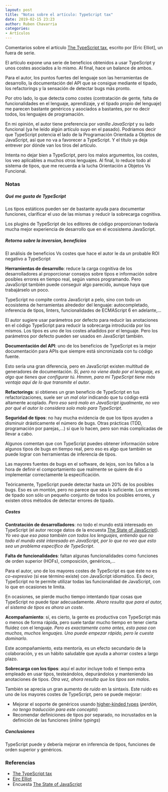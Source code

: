 ```yaml
---
layout: post
title: "Notas sobre el artículo: TypeScript tax"
date: 2019-02-15 23:23
author: Ruben Chavarria
categories: 
- Artículos
---
```


Comentarios sobre el artículo [The TypeScript tax], escrito por [Eric Elliot], un
fuera de serie.

El artículo expone una serie de beneficios obtenidos a usar TypeScript y unos
costes asociados a lo mismo. Al final, hace un balance de ambos.

<!-- more -->

Para el autor, los puntos fuertes del lenguaje son las herramientas de desarrollo,
la documentación del API que se consigue mediante el tipado, los refactorings y
la sensación de detectar bugs más pronto.

Por otro lado, lo que detecta como costes (contratación de gente, falta de
funcionalidades en el lenguaje, aprendizaje, y el tipado propio del lenguaje) me
parecen bastante genéricos y asociados a bastantes, por no decir todos, los
lenguajes de programación.

En mi opinión, el autor tiene preferencia por *vanilla JavaScript* y su lado
funcional (ya he leído algún artículo suyo en el pasado). Podríamos decir que
TypeScript potencia el lado de la Programación Orientada a Objetos de
JavaScript, así que no va a favorecer a TypeScript. Y el título ya deja entrever
por dónde van los tiros del artículo.

Intenta no dejar bien a TypeScript, pero los malos argumentos, los costes, los
veo aplicables a muchos otros lenguajes. Al final, lo reduce todo al sistema
de tipos, que me recuerda a la lucha Orientación a Objetos Vs Funcional.
 
### Notas

##### Qué me gusta de TypeScript

Los tipos estáticos pueden ser de bastante ayuda para documentar funciones,
clarificar el uso de las mismas y reducir la sobrecarga cognitiva.

Los plugins de TypeScript de los editores de código proporcionan todavía mucha
mejor experiencia de desarrollo que en el ecosistema JavaScript.

##### Retorno sobre la inversion, beneficios

El análisis de beneficios Vs costes que hace el autor le da un probable ROI
negativo a TypeScript

**Herramientas de desarrollo**: reduce la carga cognitiva de los desarrolladores
al proporcionar consejos sobre tipos e información sobre posibles errores en
tiempo real, según vamos programando. Pero JavaScript también puede conseguir
algo parecido, aunque haya que trabajárselo un poco.

TypeScript no compite contra JavaScript a pelo, sino con todo un ecosistema de
herramientas alrededor del lenguaje: autocompletado, inferencia de tipos,
linters, funcionalidades de ECMAScript 6 en adelante,...

El autor sugiere usar parámetros por defecto para reducir las anotaciones en el
código TypeScript para reducir la sobrecarga introducida por los mismos. Los tipos
es uno de los costes añadidos por el lenguaje. Pero los parámetros por defecto
pueden ser usados en JavaScript también.

**Documentación del API**: uno de los beneficios de TypeScript es la mejor
documentación para APIs que siempre está sincronizada con tu código fuente.

Esto sería una gran diferencia, pero en JavaScript existen multitud de generadores
de documentación. *Sí, pero no viene dado por el lenguaje, es algo que tienes
que configurar tú. Hmmm, para mí TypeScript tiene más ventaja aquí de lo que
transmite el autor*.

**Refactorings**: si obtienes un gran beneficio de TypeScript en tus 
refactorizaciones, suele ser un *mal olor* indicando que tu código está altamente
acoplado. *Pero eso será malo en JavaScript igualmente, no veo por qué el autor
lo considera solo malo para TypeScript*.

**Seguridad de tipos**: no hay mucha evidencia de que los tipos ayuden a 
disminuir drásticamente el número de bugs. Otras prácticas (TDD, programación
por parejas,...) sí que lo hacen, pero son más complicadas de llevar a cabo.

Algunos comentan que con TypeScript puedes obtener información sobre algunos tipos
de bugs en tiempo real, pero eso es algo que también se puede lograr con 
herramientas de inferencia de tipos.

Las mayores fuentes de bugs en el software, de lejos, son los fallos a la hora
de definir el comportamiento que realmente se quiere de él o implementar
correctamente la especificación.

Teóricamente, TypeScript puede detectar hasta un 20% de los posibles bugs. Eso
es un montón, pero no parece que sea lo suficiente. Los errores de tipado son
sólo un pequeño conjunto de todos los posibles errores, y existen otros métodos
de detectar errores de tipado.

##### Costes

**Contratación de desarrolladores**: no todo el mundo está interesado en
TypeScript (el autor recoge datos de la encuesta [The State of JavaScript]).
*Yo veo que eso pasa también con todos los lenguajes, entiendo que no todo el
mundo esté interesado en JavaScript, por lo que no veo que esto sea un problema
específico de TypeScript*.

**Falta de funcionalidades**: faltan algunas funcionalidades como funciones de
orden superior (HOFs), composición, genéricos,...

Para el autor, uno de los mayores costes de TypeScript es que éste no es
*co-expresivo* (si ese término existe) con JavaScript idiomático. Es decir,
TypeScript no te permite utilizar todas las funcionalidad de JavaScript, con lo
que en ocasiones te limita.

En ocasiones, se pierde mucho tiempo intentando tipar cosas que TypeScript no
puede tipar adecuadamente. *Ahora resulta que para el autor, el sistema de tipos
es ahora un coste*.

**Acompañamiento**: sí, es cierto, la gente es productiva con TypeScript más o
menos de forma rápida, pero suele tardar mucho tiempo en tener cierta fluidez
con el lenguaje. *Pero es exactamente como antes, esto pasa con muchos, muchos
lenguajes. Uno puede empezar rápido, pero le cuesta dominarlo*.

Este acompañamiento, esta mentoría, es un efecto secundario de la colaboración,
y es un hábito saludable que ayuda a ahorrar costes a largo plazo.

**Sobrecarga con los tipos**: aquí el autor incluye todo el tiempo extra empleado
en usar tipos, testeándolos, depurándolos y manteniendo las anotaciones de tipos.
*Otra vez, ahora resulta que los tipos son malos*.

También se aprecia un gran aumento de *ruido* en la sintaxis. Este ruido es uno
de los mayores costes de TypeScript, pero se puede mejorar:

- Mejorar el soporte de genéricos usando [higher-kinded types] (*perdón, no tengo
traducción para este concepto*)
- Recomendar definiciones de tipos por separado, no incrustados en la definición
de las funciones (*inline typings*)

##### Conclusiones

TypeScript puede y debería mejorar en inferencia de tipos, funciones de orden
superior y genéricos.

### Referencias

- [The TypeScript tax]
- [Eirc Elliot]
- Encuesta [The State of JavaScript]

[The TypeScript tax]: https://medium.com/javascript-scene/the-typescript-tax-132ff4cb175b
[Eirc Elliot]: https://ericelliottjs.com/
[The State of JavaScript]: https://stateofjs.com/
[higher-kinded types]: https://typelevel.org/blog/2016/08/21/hkts-moving-forward.html

